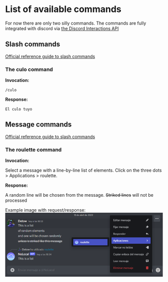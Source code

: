 # List of available commands

For now there are only two silly commands. The commands are fully integrated with discord via 
[the Discord Interactions API](https://discord.com/developers/docs/interactions/application-commands)


## Slash commands
[Official reference guide to slash commands](https://discord.com/developers/docs/interactions/application-commands#slash-commands)


### The culo command    

**Invocation:**

    /culo

**Response:**
    
    El culo tuyo

## Message commands 
[Official reference guide to slash commands](https://discord.com/developers/docs/interactions/application-commands#message-commands)

### The roulette command

**Invocation:**

Select a message with a line-by-line list of elements. 
Click on the three dots > Applications > roulette.


**Response:**

A random line will be chosen from the message. ~~Striked lines~~ will not be processed


Example image with request/response:
![img.png](./img/roulette.png)



